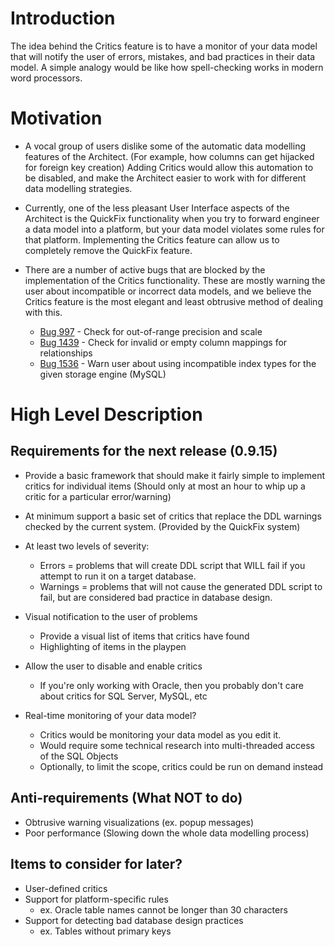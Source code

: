 # Introduction #

The idea behind the Critics feature is to have a monitor of your data model that will notify the user of errors, mistakes, and bad practices in their data model. A simple analogy would be like how spell-checking works in modern word processors.

# Motivation #
  * A vocal group of users dislike some of the automatic data modelling features of the Architect. (For example, how columns can get hijacked for foreign key creation) Adding Critics would allow this automation to be disabled, and make the Architect easier to work with for different data modelling strategies.

  * Currently, one of the less pleasant User Interface aspects of the Architect is the QuickFix functionality when you try to forward engineer a data model into a platform, but your data model violates some rules for that platform. Implementing the Critics feature can allow us to completely remove the QuickFix feature.

  * There are a number of active bugs that are blocked by the implementation of the Critics functionality. These are mostly warning the user about incompatible or incorrect data models, and we believe the Critics feature is the most elegant and least obtrusive method of dealing with this.
    * [Bug 997](https://code.google.com/p/power-architect/issues/detail?id=97) - Check for out-of-range precision and scale
    * [Bug 1439](https://code.google.com/p/power-architect/issues/detail?id=439) - Check for invalid or empty column mappings for relationships
    * [Bug 1536](https://code.google.com/p/power-architect/issues/detail?id=536) - Warn user about using incompatible index types for the given storage engine (MySQL)

# High Level Description #

## Requirements for the next release (0.9.15) ##
  * Provide a basic framework that should make it fairly simple to implement critics for individual items (Should only at most an hour to whip up a critic for a particular error/warning)

  * At minimum support a basic set of critics that replace the DDL warnings checked by the current system. (Provided by the QuickFix system)

  * At least two levels of severity:
    * Errors = problems that will create DDL script that WILL fail if you attempt to run it on a target database.
    * Warnings = problems that will not cause the generated DDL script to fail, but are considered bad practice in database design.

  * Visual notification to the user of problems
    * Provide a visual list of items that critics have found
    * Highlighting of items in the playpen

  * Allow the user to disable and enable critics
    * If you're only working with Oracle, then you probably don't care about critics for SQL Server, MySQL, etc

  * Real-time monitoring of your data model?
    * Critics would be monitoring your data model as you edit it.
    * Would require some technical research into multi-threaded access of the SQL Objects
    * Optionally, to limit the scope, critics could be run on demand instead

## Anti-requirements (What NOT to do) ##
  * Obtrusive warning visualizations (ex. popup messages)
  * Poor performance (Slowing down the whole data modelling process)

## Items to consider for later? ##
  * User-defined critics
  * Support for platform-specific rules
    * ex. Oracle table names cannot be longer than 30 characters
  * Support for detecting bad database design practices
    * ex. Tables without primary keys